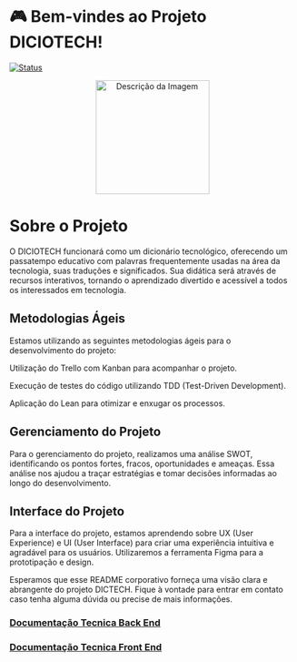 # :video_game: Bem-vindes ao Projeto DICIOTECH!

[![Status](https://img.shields.io/badge/Status-Em%20Desenvolvimento-9C27B0.svg)](https://github.com/seu-usuario/seu-repositorio)

<p align="center"> 
 <img src="https://media.tenor.com/2a4KThsm4YgAAAAj/gaming-game-on.gif"  height="200" alt="Descrição da Imagem">
 </p>


# Sobre o Projeto

O DICIOTECH funcionará como um dicionário tecnológico, oferecendo um passatempo educativo com palavras frequentemente usadas na área da tecnologia, suas traduções e significados. Sua didática será através de recursos interativos, tornando o aprendizado divertido e acessível a todos os interessados em tecnologia.

## Metodologias Ágeis

Estamos utilizando as seguintes metodologias ágeis para o desenvolvimento do projeto:

Utilização do Trello com Kanban para acompanhar o projeto.

Execução de testes do código utilizando TDD (Test-Driven Development).

Aplicação do Lean para otimizar e enxugar os processos.

## Gerenciamento do Projeto

Para o gerenciamento do projeto, realizamos uma análise SWOT, identificando os pontos fortes, fracos, oportunidades e ameaças. Essa análise nos ajudou a traçar estratégias e tomar decisões informadas ao longo do desenvolvimento.

## Interface do Projeto

Para a interface do projeto, estamos aprendendo sobre UX (User Experience) e UI (User Interface) para criar uma experiência intuitiva e agradável para os usuários.
Utilizaremos a ferramenta Figma para a prototipação e design.

Esperamos que esse README corporativo forneça uma visão clara e abrangente do projeto DICTECH. Fique à vontade para entrar em contato caso tenha alguma dúvida ou precise de mais informações.

### [Documentação Tecnica Back End](./backEnd/README.md)
### [Documentação Tecnica Front End](./frontEnd/README.md)
